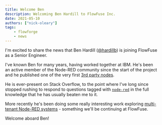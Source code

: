 ```yaml
---
title: Welcome Ben
description: Welcoming Ben Hardill to FlowFuse Inc.
date: 2021-05-10
authors: ["nick-oleary"]
tags:
    - flowforge
    - news
---
```

I'm excited to share the news that Ben Hardill ([@hardillb](https://twitter.com/hardillb)) is joining FlowFuse as a Senior Engineer.

<!--more-->

I've known Ben for many years, having worked together at IBM. He's been an active member
of the Node-RED community since the start of the project and he published one of
the very first [3rd party nodes](https://flows.nodered.org/node/node-red-node-geofence).

He is ever-present on Stack Overflow, to the point where I've long since stopped
rushing to respond to questions tagged with [`node-red`](https://stackoverflow.com/questions/tagged/node-red)
in the full knowledge that he has usually beaten me to it.

More recently he's been doing some really interesting work exploring [multi-tenant Node-RED systems](https://www.hardill.me.uk/wordpress/2020/10/01/multi-tenant-node-red/) - something we'll
be continuing at FlowFuse.

Welcome aboard Ben!
